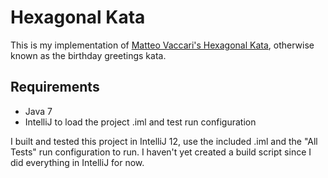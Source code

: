 # Hexagonal Kata

This is my implementation of [Matteo Vaccari's Hexagonal Kata](http://matteo.vaccari.name/blog/archives/154),
otherwise known as the birthday greetings kata.

## Requirements

* Java 7
* IntelliJ to load the project .iml and test run configuration

I built and tested this project in IntelliJ 12, use the included .iml and the "All Tests" run configuration to run.
I haven't yet created a build script since I did everything in IntelliJ for now.